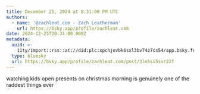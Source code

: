 ```yaml
---
title: December 25, 2024 at 8:31:00 PM UTC
authors:
  - name: '@zachleat.com - Zach Leatherman'
    url: https://bsky.app/profile/zachleat.com
date: 2024-12-25T20:31:00.000Z
metadata:
  uuid: >-
    11ty/import::rss::at://did:plc:xpchjovbk6sxl3bv74z7cs54/app.bsky.feed.post/3le5si5svr22f
  type: bluesky
  url: https://bsky.app/profile/zachleat.com/post/3le5si5svr22f
---
```

watching kids open presents on christmas morning is genuinely one of the raddest things ever